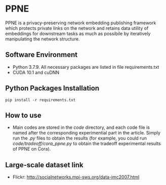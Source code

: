 # PPNE
PPNE is a privacy-preserving network embedding publishing framework which protects private links on the network and retains data utility of embeddings for downstream tasks as much as possibile by iteratively manipulating the network structure.

## Software Environment

- Python 3.7.9. All necessary packages are listed in file requirements.txt
- CUDA 10.1 and cuDNN

## Python Packages Installation

```
pip install -r requirements.txt
```

## How to use

- Main codes are stored in the *code* directory, and each code file is named after the corresponding experimential part in the article. Simply run the *.py* files to obtain the results (for example, you could run *code/tradeoff/cora_ppne.py* to obtain the tradeoff experimental results of PPNE on Cora). 

## Large-scale dataset link

- Flickr: http://socialnetworks.mpi-sws.org/data-imc2007.html
